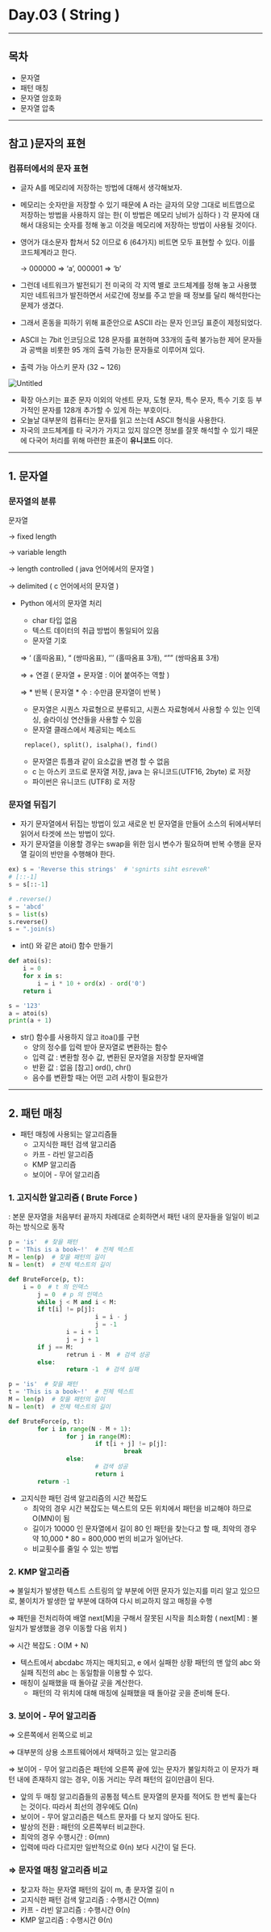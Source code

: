 # Day.03 ( String )

---

## 목차

- 문자열
- 패턴 매칭
- 문자열 암호화
- 문자열 압축

---

## 참고 )문자의 표현

### 컴퓨터에서의 문자 표현

- 글자 A를 메모리에 저장하는 방법에 대해서 생각해보자.
- 메모리는 숫자만을 저장할 수 있기 때문에 A 라는 글자의 모양 그대로 비트맵으로 저장하는 방법을 사용하지 않는 한( 이 방법은 메모리 낭비가 심하다 ) 각 문자에 대해서 대응되는 숫자를 정해 놓고 이것을 메모리에 저장하는 방법이 사용될 것이다.
- 영어가 대소문자 합쳐서 52 이므로 6 (64가지) 비트면 모두 표현할 수 있다. 이를 코드체계라고 한다.
    
    → 000000 ⇒ ‘a’, 000001 ⇒ ‘b’
    
- 그런데 네트워크가 발전되기 전 미국의 각 지역 별로 코드체계를 정해 놓고 사용했지만 네트워크가 발전하면서 서로간에 정보를 주고 받을 때 정보를 달리 해석한다는 문제가 생겼다.
- 그래서 혼동을 피하기 위해 표준안으로 ASCII 라는 문자 인코딩 표준이 제정되었다.
- ASCII 는 7bit 인코딩으로 128 문자를 표현하며 33개의 출력 불가능한 제어 문자들과 공백을 비롯한 95 개의 출력 가능한 문자들로 이루어져 있다.
- 출력 가능 아스키 문자 (32 ~ 126)

![Untitled](https://s3-us-west-2.amazonaws.com/secure.notion-static.com/6288a300-26aa-4c7e-8eb3-56f75b6bfc5e/Untitled.png)

- 확장 아스키는 표준 문자 이외의 악센트 문자, 도형 문자, 특수 문자, 특수 기호 등 부가적인 문자를 128개 추가할 수 있게 하는 부호이다.
- 오늘날 대부분의 컴퓨터는 문자를 읽고 쓰는데 ASCII 형식을 사용한다.
- 자국의 코드체계를 타 국가가 가지고 있지 않으면 정보를 잘못 해석할 수 있기 때문에 다국어 처리를 위해 마련한 표준이 **유니코드** 이다.

---

## 1. 문자열

### 문자열의 분류

문자열 

→ fixed length

→ variable length

→ length controlled ( java 언어에서의 문자열 )

→ delimited ( c 언어에서의 문자열 )

- Python 에서의 문자열 처리
    - char 타입 없음
    - 텍스트 데이터의 취급 방법이 통일되어 있음
    - 문자열 기호
    
    ⇒ ‘ (홀따옴표), “ (쌍따옴표), ‘’’ (홀따옴표 3개), “”” (쌍따옴표 3개)
    
    ⇒ + 연결 ( 문자열 + 문자열 : 이어 붙여주는 역할 )
    
    ⇒ * 반복 ( 문자열 * 수 : 수만큼 문자열이 반복 )
    
    - 문자열은 시퀀스 자료형으로 분류되고, 시퀀스 자료형에서 사용할 수 있는 인덱싱, 슬라이싱 연산들을 사용할 수 있음
    - 문자열 클래스에서 제공되는 메소드
    
    ```python
     replace(), split(), isalpha(), find()
    ```
    
    - 문자열은 튜플과 같이 요소값을 변경 할 수 없음
    - c 는 아스키 코드로 문자열 저장, java 는 유니코드(UTF16, 2byte) 로 저장
    - 파이썬은 유니코드 (UTF8) 로 저장

### 문자열 뒤집기

- 자기 문자열에서 뒤집는 방법이 있고 새로운 빈 문자열을 만들어 소스의 뒤에서부터 읽어서 타겟에 쓰는 방법이 있다.
- 자기 문자열을 이용할 경우는 swap을 위한 임시 변수가 필요하며 반복 수행을 문자열 길이의 반만을 수행해야 한다.

```python
ex) s = 'Reverse this strings'  # 'sgnirts siht esreveR'
# [::-1]
s = s[::-1]

# .reverse()
s = 'abcd'
s = list(s)
s.reverse()
s = ".join(s)
```

- int() 와 같은 atoi() 함수 만들기

```python
def atoi(s):
    i = 0
    for x in s:
        i = i * 10 + ord(x) - ord('0')
    return i

s = '123'
a = atoi(s)
print(a + 1)
```

- str() 함수를 사용하지 않고 itoa()를 구현
    - 양의 정수를 입력 받아 문자열로 변환하는 함수
    - 입력 값 : 변환할 정수 값, 변환된 문자열을 저장할 문자배열
    - 반환 값 : 없음 [참고] ord(), chr()
    - 음수를 변환할 때는 어떤 고려 사항이 필요한가
    

---

## 2. 패턴 매칭
- 패턴 매칭에 사용되는 알고리즘들
    - 고지식한 패턴 검색 알고리즘
    - 카프 - 라빈 알고리즘
    - KMP 알고리즘
    - 보이어 - 무어 알고리즘

### 1. 고지식한 알고리즘 ( Brute Force )

: 본문 문자열을 처음부터 끝까지 차례대로 순회하면서 패턴 내의 문자들을 일일이 비교하는 방식으로 동작

```python
p = 'is'  # 찾을 패턴
t = 'This is a book~!'  # 전체 텍스트
M = len(p)  # 찾을 패턴의 길이
N = len(t)  # 전체 텍스트의 길이

def BruteForce(p, t):
    i = 0  # t 의 인덱스
		j = 0  # p 의 인덱스
		while j < M and i < M:
        if t[i] != p[j]:
						i = i - j
						j = -1
				i = i + 1
				j = j + 1
		if j == M: 
				retrun i - M  # 검색 성공
		else:
				return -1  # 검색 실패
```

```python
p = 'is'  # 찾을 패턴
t = 'This is a book~!'  # 전체 텍스트
M = len(p)  # 찾을 패턴의 길이
N = len(t)  # 전체 텍스트의 길이

def BruteForce(p, t):
		for i in range(N - M + 1):
				for j in range(M):
						if t[i + j] != p[j]:
								break
				else:
						# 검색 성공
						return i
		return -1

```

- 고지식한 패턴 검색 알고리즘의 시간 복잡도
    - 최악의 경우 시간 복잡도는 텍스트의 모든 위치에서 패턴을 비교해야 하므로 O(MN)이 됨
    - 길이가 10000 인 문자열에서 길이 80 인 패턴을 찾는다고 할 때, 최악의 경우 약 10,000 * 80 = 800,000 번의 비교가 일어난다.
    - 비교횟수를 줄일 수 있는 방법

### 2. KMP 알고리즘

⇒ 불일치가 발생한 텍스트 스트링의 앞 부분에 어떤 문자가 있는지를 미리 알고 있으므로, 불이치가 발생한 앞 부분에 대하여 다시 비교하지 않고 매칭을 수행

⇒ 패턴을 전처리하여 배열 next[M]을 구해서 잘못된 시작을 최소화함 ( next[M] : 불일치가 발생했을 경우 이동할 다음 위치 )

⇒ 시간 복잡도 : O(M + N)

- 텍스트에서 abcdabc 까지는 매치되고, e 에서 실패한 상황 패턴의 맨 앞의 abc 와 실패 직전의 abc 는 동일함을 이용할 수 있다.
- 매칭이 실패했을 때 돌아갈 곳을 계산한다.
    - 패턴의 각 위치에 대해 매칭에 실패했을 때 돌아갈 곳을 준비해 둔다.

### 3. 보이어 - 무어 알고리즘

⇒ 오른쪽에서 왼쪽으로 비교

⇒ 대부분의 상용 소프트웨어에서 채택하고 있는 알고리즘

⇒ 보이어 - 무어 알고리즘은 패턴에 오른쪽 끝에 있는 문자가 불일치하고 이 문자가 패턴 내에 존재하지 않는 경우, 이동 거리는 무려 패턴의 길이만큼이 된다.

- 앞의 두 매칭 알고리즘들의 공통점 텍스트 문자열의 문자를 적어도 한 번씩 훑는다는 것이다. 따라서 최선의 경우에도 Ω(n)
- 보이어 - 무어 알고리즘은 텍스트 문자를 다 보지 않아도 된다.
- 발상의 전환 : 패턴의 오른쪽부터 비교한다.
- 최악의 경우 수행시간 : Θ(mn)
- 입력에 따라 다르지만 일반적으로 Θ(n) 보다 시간이 덜 든다.

### ⇒ 문자열 매칭 알고리즘 비교

- 찾고자 하는 문자열 패턴의 길이 m, 총 문자열 길이 n
- 고지식한 패턴 검색 알고리즘 : 수행시간 O(mn)
- 카프 - 라빈 알고리즘 : 수행시간 Θ(n)
- KMP 알고리즘 : 수행시간 Θ(n)